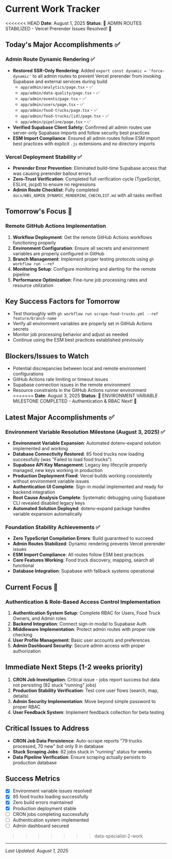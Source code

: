 # Current Work Tracker

<<<<<<< HEAD
**Date**: August 1, 2025
**Status**: 🎉 ADMIN ROUTES STABILIZED - Vercel Prerender Issues Resolved! 🎉

## Today's Major Accomplishments ✅

### Admin Route Dynamic Rendering ✅
- **Restored SSR-Only Rendering**: Added `export const dynamic = 'force-dynamic'` to all admin routes to prevent Vercel prerender from invoking Supabase and external services during build
  - `app/admin/analytics/page.tsx` - ✅
  - `app/admin/data-quality/page.tsx` - ✅
  - `app/admin/events/page.tsx` - ✅
  - `app/admin/users/page.tsx` - ✅
  - `app/admin/food-trucks/page.tsx` - ✅
  - `app/admin/food-trucks/[id]/page.tsx` - ✅
  - `app/admin/pipeline/page.tsx` - ✅
- **Verified Supabase Client Safety**: Confirmed all admin routes use server-only Supabase imports and follow security best practices
- **ESM Import Compliance**: Ensured all admin routes follow ESM import best practices with explicit `.js` extensions and no directory imports

### Vercel Deployment Stability ✅
- **Prerender Error Prevention**: Eliminated build-time Supabase access that was causing prerender bailout errors
- **Zero-Trust Verification**: Completed full verification cycle (TypeScript, ESLint, jscpd) to ensure no regressions
- **Admin Route Checklist**: Fully completed `docs/WBS_ADMIN_DYNAMIC_RENDERING_CHECKLIST.md` with all tasks verified

## Tomorrow's Focus 🎯

### Remote GitHub Actions Implementation
1. **Workflow Deployment**: Get the remote GitHub Actions workflows functioning properly
2. **Environment Configuration**: Ensure all secrets and environment variables are properly configured in GitHub
3. **Branch Management**: Implement proper testing protocols using `gh workflow run --ref`
4. **Monitoring Setup**: Configure monitoring and alerting for the remote pipeline
5. **Performance Optimization**: Fine-tune job processing rates and resource utilization

## Key Success Factors for Tomorrow
- Test thoroughly with `gh workflow run scrape-food-trucks.yml --ref feature/branch-name`
- Verify all environment variables are properly set in GitHub Actions secrets
- Monitor job processing behavior and adjust as needed
- Continue using the ESM best practices established previously

## Blockers/Issues to Watch
- Potential discrepancies between local and remote environment configurations
- GitHub Actions rate limiting or timeout issues
- Supabase connection issues in the remote environment
- Resource constraints in the GitHub Actions runner environment
=======
**Date**: August 3, 2025
**Status**: 🎉 ENVIRONMENT VARIABLE MILESTONE COMPLETED - Authentication & RBAC Next! 🎉

## Latest Major Accomplishments ✅

### Environment Variable Resolution Milestone (August 3, 2025) ✅
- **Environment Variable Expansion**: Automated dotenv-expand solution implemented and working
- **Database Connectivity Restored**: 85 food trucks now loading successfully (was "Failed to load food trucks")
- **Supabase API Key Management**: Legacy key lifecycle properly managed, new keys working in production
- **Production Deployment Fixed**: Vercel builds working consistently without environment variable issues
- **Authentication UI Complete**: Sign-in modal implemented and ready for backend integration
- **Root Cause Analysis Complete**: Systematic debugging using Supabase CLI revealed disabled legacy keys
- **Automated Solution Deployed**: dotenv-expand package handles variable expansion automatically

### Foundation Stability Achievements ✅
- **Zero TypeScript Compilation Errors**: Build guaranteed to succeed
- **Admin Routes Stabilized**: Dynamic rendering prevents Vercel prerender issues
- **ESM Import Compliance**: All routes follow ESM best practices
- **Core Features Working**: Food truck discovery, mapping, search all functional
- **Database Integration**: Supabase with fallback systems operational

## Current Focus 🎯

### Authentication & Role-Based Access Control Implementation
1. **Authentication System Setup**: Complete RBAC for Users, Food Truck Owners, and Admin roles
2. **Backend Integration**: Connect sign-in modal to Supabase Auth
3. **Middleware Implementation**: Protect admin routes with proper role checking
4. **User Profile Management**: Basic user accounts and preferences
5. **Admin Dashboard Security**: Secure admin access with proper authorization

## Immediate Next Steps (1-2 weeks priority)
1. **CRON Job Investigation**: Critical issue - jobs report success but data not persisting (82 stuck "running" jobs)
2. **Production Stability Verification**: Test core user flows (search, map, details)
3. **Admin Security Implementation**: Move beyond simple password to proper RBAC
4. **User Feedback System**: Implement feedback collection for beta testing

## Critical Issues to Address
- **CRON Job Data Persistence**: Auto-scrape reports "79 trucks processed, 70 new" but only 9 in database
- **Stuck Scraping Jobs**: 82 jobs stuck in "running" status for weeks
- **Data Pipeline Verification**: Ensure scraping actually persists to production database

## Success Metrics
- [x] Environment variable issues resolved
- [x] 85 food trucks loading successfully
- [x] Zero build errors maintained
- [x] Production deployment stable
- [ ] CRON jobs completing successfully
- [ ] Authentication system implemented
- [ ] Admin dashboard secured
>>>>>>> data-specialist-2-work

---
*Last Updated: August 1, 2025*
